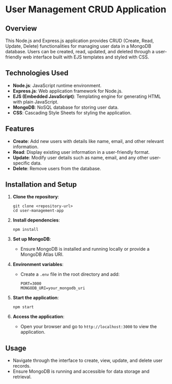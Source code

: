 # User Management CRUD Application

## Overview
This Node.js and Express.js application provides CRUD (Create, Read, Update, Delete) functionalities for managing user data in a MongoDB database. Users can be created, read, updated, and deleted through a user-friendly web interface built with EJS templates and styled with CSS.

## Technologies Used
- **Node.js**: JavaScript runtime environment.
- **Express.js**: Web application framework for Node.js.
- **EJS (Embedded JavaScript)**: Templating engine for generating HTML with plain JavaScript.
- **MongoDB**: NoSQL database for storing user data.
- **CSS**: Cascading Style Sheets for styling the application.

## Features
- **Create**: Add new users with details like name, email, and other relevant information.
- **Read**: Display existing user information in a user-friendly format.
- **Update**: Modify user details such as name, email, and any other user-specific data.
- **Delete**: Remove users from the database.

## Installation and Setup
1. **Clone the repository**:
   ```
   git clone <repository-url>
   cd user-management-app
   ```

2. **Install dependencies**:
   ```
   npm install
   ```

3. **Set up MongoDB**:
   - Ensure MongoDB is installed and running locally or provide a MongoDB Atlas URI.

4. **Environment variables**:
   - Create a `.env` file in the root directory and add:
     ```
     PORT=3000
     MONGODB_URI=your_mongodb_uri
     ```

5. **Start the application**:
   ```
   npm start
   ```

6. **Access the application**:
   - Open your browser and go to `http://localhost:3000` to view the application.

## Usage
- Navigate through the interface to create, view, update, and delete user records.
- Ensure MongoDB is running and accessible for data storage and retrieval.
